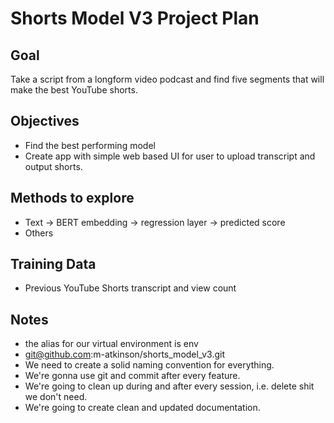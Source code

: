 # Shorts Model V3 Project Plan

## Goal
Take a script from a longform video podcast and find five segments that will make the best YouTube shorts. 

## Objectives
- Find the best performing model
- Create app with simple web based UI for user to upload transcript and output shorts.


## Methods to explore
- Text -> BERT embedding -> regression layer -> predicted score
- Others

## Training Data
- Previous YouTube Shorts transcript and view count



## Notes
- the alias for our virtual environment is env
- git@github.com:m-atkinson/shorts_model_v3.git
- We need to create a solid naming convention for everything. 
- We're gonna use git and commit after every feature. 
- We're going to clean up during and after every session, i.e. delete shit we don't need.
- We're going to create clean and updated documentation. 